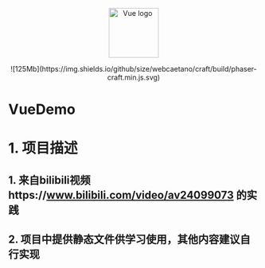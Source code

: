 <p align="center"><a href="https://vuejs.org" target="_blank" rel="noopener noreferrer"><img width="100" src="https://vuejs.org/images/logo.png" alt="Vue logo"></a></p>

<div align="center">
  ![125Mb](https://img.shields.io/github/size/webcaetano/craft/build/phaser-craft.min.js.svg)
</div>

# VueDemo
# 1. 项目描述
## 1. 来自bilibili视频https://www.bilibili.com/video/av24099073 的实践
## 2. 项目中提供静态文件供学习使用，其他内容建议自行实现



